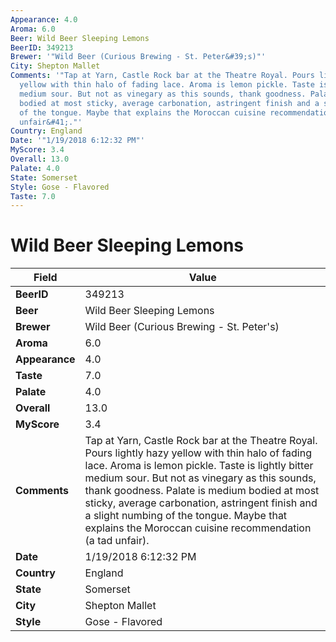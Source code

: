 ```yaml
---
Appearance: 4.0
Aroma: 6.0
Beer: Wild Beer Sleeping Lemons
BeerID: 349213
Brewer: '"Wild Beer (Curious Brewing - St. Peter&#39;s)"'
City: Shepton Mallet
Comments: '"Tap at Yarn, Castle Rock bar at the Theatre Royal. Pours lightly hazy
  yellow with thin halo of fading lace. Aroma is lemon pickle. Taste is lightly bitter
  medium sour. But not as vinegary as this sounds, thank goodness. Palate is medium
  bodied at most sticky, average carbonation, astringent finish and a slight numbing
  of the tongue. Maybe that explains the Moroccan cuisine recommendation &#40;a tad
  unfair&#41;."'
Country: England
Date: '"1/19/2018 6:12:32 PM"'
MyScore: 3.4
Overall: 13.0
Palate: 4.0
State: Somerset
Style: Gose - Flavored
Taste: 7.0
---
```


# Wild Beer Sleeping Lemons

| Field         | Value |
|---------------|-------|
| **BeerID** | 349213 |
| **Beer** | Wild Beer Sleeping Lemons |
| **Brewer** | Wild Beer (Curious Brewing - St. Peter&#39;s) |
| **Aroma** | 6.0 |
| **Appearance** | 4.0 |
| **Taste** | 7.0 |
| **Palate** | 4.0 |
| **Overall** | 13.0 |
| **MyScore** | 3.4 |
| **Comments** | Tap at Yarn, Castle Rock bar at the Theatre Royal. Pours lightly hazy yellow with thin halo of fading lace. Aroma is lemon pickle. Taste is lightly bitter medium sour. But not as vinegary as this sounds, thank goodness. Palate is medium bodied at most sticky, average carbonation, astringent finish and a slight numbing of the tongue. Maybe that explains the Moroccan cuisine recommendation &#40;a tad unfair&#41;. |
| **Date** | 1/19/2018 6:12:32 PM |
| **Country** | England |
| **State** | Somerset |
| **City** | Shepton Mallet |
| **Style** | Gose - Flavored |
